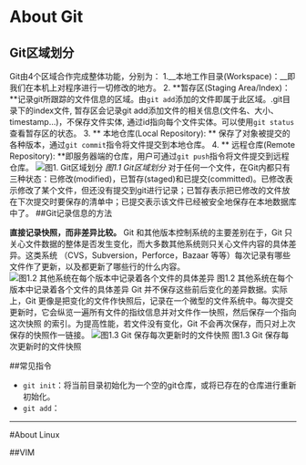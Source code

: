 # About Git

## Git区域划分

Git由4个区域合作完成整体功能，分别为：
1.__本地工作目录(Workspace)：__即我们在本机上对程序进行一切修改的地方。
2. **暂存区(Staging Area/Index)：**记录git所跟踪的文件信息的区域。由`git add`添加的文件即属于此区域。.git目录下的index文件, 暂存区会记录git add添加文件的相关信息(文件名、大小、timestamp...)，不保存文件实体, 通过id指向每个文件实体。可以使用`git status`查看暂存区的状态。
3. ** 本地仓库(Local Repository): ** 保存了对象被提交的各种版本，通过`git commit`指令将文件提交到本地仓库。
4. ** 远程仓库(Remote Repository): **即服务器端的仓库，用户可通过`git push`指令将文件提交到远程仓库。
![图1. Git区域划分](3832623-7b8d199a80ce5817.png)
*图1.1 Git区域划分*
对于任何一个文件，在Git内都只有三种状态：已修改(modified)，已暂存(staged)和已提交(committed)。已修改表示修改了某个文件，但还没有提交到git进行记录；已暂存表示把已修改的文件放在下次提交时要保存的清单中；已提交表示该文件已经被安全地保存在本地数据库中了。
##Git记录信息的方法

**直接记录快照，而非差异比较。**
Git 和其他版本控制系统的主要差别在于，Git 只关心文件数据的整体是否发生变化，而大多数其他系统则只关心文件内容的具体差异。这类系统 （CVS，Subversion，Perforce，Bazaar 等等）每次记录有哪些文件作了更新，以及都更新了哪些行的什么内容。
![图1.2 其他系统在每个版本中记录着各个文件的具体差异](Git-start4.png)
图1.2 其他系统在每个版本中记录着各个文件的具体差异
Git 并不保存这些前后变化的差异数据。实际上，Git 更像是把变化的文件作快照后，记录在一个微型的文件系统中。每次提交更新时，它会纵览一遍所有文件的指纹信息并对文件作一快照，然后保存一个指向这次快照 的索引。为提高性能，若文件没有变化，Git 不会再次保存，而只对上次保存的快照作一链接。
![图1.3 Git 保存每次更新时的文件快照](Git-start5.png)
图1.3 Git 保存每次更新时的文件快照

##常见指令

- `git init`：将当前目录初始化为一个空的git仓库，或将已存在的仓库进行重新初始化。
- `git add`：

----
#About Linux


##VIM
